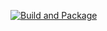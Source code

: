 [![Build and Package](https://github.com/gremlin079/lab06_hw/actions/workflows/buld.yml/badge.svg)](https://github.com/gremlin079/lab06_hw/actions/workflows/buld.yml)
